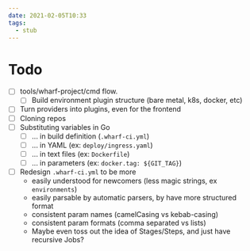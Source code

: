 ```yaml
---
date: 2021-02-05T10:33
tags: 
  - stub
---
```


# Todo

- [ ] tools/wharf-project/cmd flow.
    - [ ] Build environment plugin structure (bare metal, k8s, docker, etc)
- [ ] Turn providers into plugins, even for the frontend
- [ ] Cloning repos
- [ ] Substituting variables in Go
    - [ ] ... in build definition (`.wharf-ci.yml`)
    - [ ] ... in YAML (ex: `deploy/ingress.yaml`)
    - [ ] ... in text files (ex: `Dockerfile`)
    - [ ] ... in parameters (ex: `docker.tag: ${GIT_TAG}`)
- [ ] Redesign `.wharf-ci.yml` to be more
    - easily understood for newcomers (less magic strings, ex `environments`)
    - easily parsable by automatic parsers, by have more structured format
    - consistent param names (camelCasing vs kebab-casing)
    - consistent param formats (comma separated vs lists)
    - Maybe even toss out the idea of Stages/Steps, and just have recursive Jobs?
